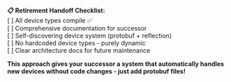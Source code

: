 **📋 Retirement Handoff Checklist:**  
 [ ] All device types compile ✅  
 [ ] Comprehensive documentation for successor  
 [ ] Self-discovering device system (protobuf + reflection)  
 [ ] No hardcoded device types - purely dynamic  
 [ ] Clear architecture docs for future maintenance  

**This approach gives your successor a system that automatically handles new devices without code changes - just add protobuf files!**  
